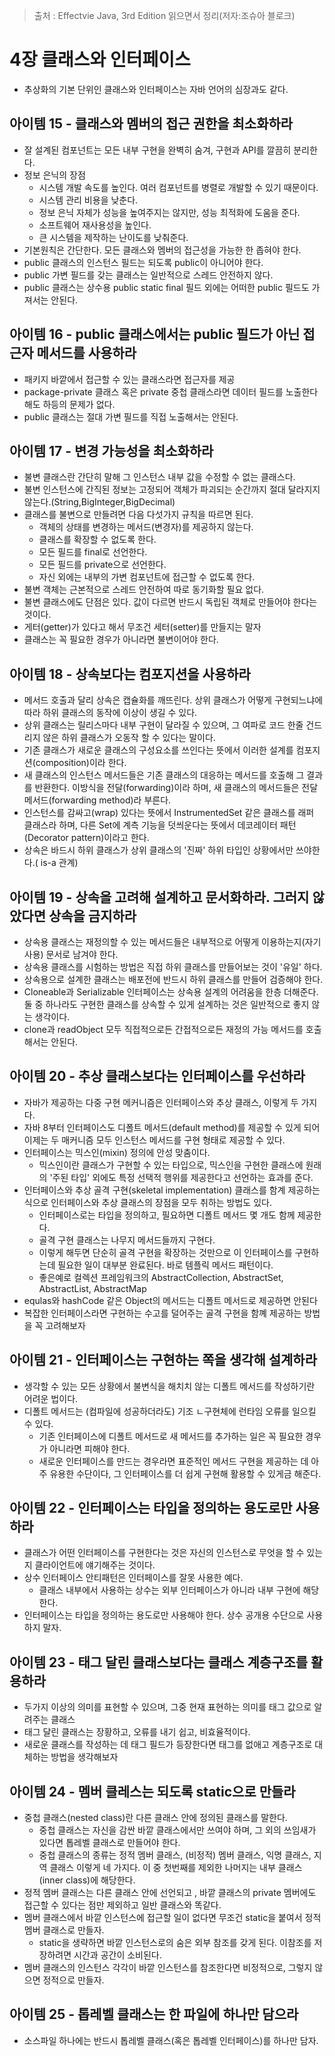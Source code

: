 > 출처 : Effectvie Java, 3rd Edition 읽으면서 정리(저자:조슈아 블로크)

# 4장 클래스와 인터페이스
- 추상화의 기본 단위인 클래스와 인터페이스는 자바 언어의 심장과도 같다.
  
## 아이템 15 - 클래스와 멤버의 접근 권한을 최소화하라
- 잘 설계된 컴포넌트는 모든 내부 구현을 완벽히 숨겨, 구현과 API를 깔끔히 분리한다.
- 정보 은닉의 장점
  * 시스템 개발 속도를 높인다. 여러 컴포넌트를 병렬로 개발할 수 있기 때문이다.
  * 시스템 관리 비용을 낮춘다.
  * 정보 은닉 자체가 성능을 높여주지는 않지만, 성능 최적화에 도움을 준다.
  * 소프트웨어 재사용성을 높인다.
  * 큰 시스템을 제작하는 난이도를 낮춰준다.
- 기본원칙은 간단한다. 모든 클래스와 멤버의 접근성을 가능한 한 좁혀야 한다.
- public 클래스의 인스턴스 필드는 되도록 public이 아니어야 한다.
- public 가변 필드를 갖는 클래스는 일반적으로 스레드 안전하지 않다.
- public 클래스는 상수용 public static final 필드 외에는 어떠한 public 필드도 가져서는 안된다.

## 아이템 16 - public 클래스에서는 public 필드가 아닌 접근자 메서드를 사용하라
- 패키지 바깥에서 접근할 수 있는 클래스라면 접근자를 제공
- package-private 클래스 혹은 private 중첩 클래스라면 데이터 필드를 노출한다 해도 하등의 문제가 없다.
- public 클래스는 절대 가변 필드를 직접 노출해서는 안된다.

## 아이템 17 - 변경 가능성을 최소화하라
- 불변 클래스란 간단히 말해 그 인스턴스 내부 값을 수정할 수 없는 클래스다.
- 불변 인스턴스에 간직된 정보는 고정되어 객체가 파괴되는 순간까지 절대 달라지지 않는다.(String,BigInteger,BigDecimal)
- 클래스를 불변으로 만들려면 다음 다섯가지 규칙을 따르면 된다.
    * 객체의 상태를 변경하는 메서드(변경자)를 제공하지 않는다.
    * 클래스를 확장할 수 없도록 한다.
    * 모든 필드를 final로 선언한다.
    * 모든 필드를 private으로 선언한다.
    * 자신 외에는 내부의 가변 컴포넌트에 접근할 수 없도록 한다.
- 불변 객체는 근본적으로 스레드 안전하여 따로 동기화할 필요 없다.
- 불변 클래스에도 단점은 있다. 값이 다르면 반드시 독립된 객체로 만들어야 한다는 것이다.
- 게터(getter)가 있다고 해서 무조건 세터(setter)를 만들지는 말자
- 클래스는 꼭 필요한 경우가 아니라면 불변이어야 한다.

## **아이템 18 - 상속보다는 컴포지션을 사용하라**
- 메서드 호출과 달리 상속은 캡슐화를 깨뜨린다. 상위 클래스가 어떻게 구현되느냐에 따라 하위 클래스의 동작에 이상이 생길 수 있다.
- 상위 클래스는 릴리스마다 내부 구현이 달라질 수 있으며, 그 여파로 코드 한줄 건드리지 않은 하위 클래스가 오동작 할 수 있다는 말이다.
- 기존 클래스가 새로운 클래스의 구성요소를 쓰인다는 뜻에서 이러한 설계를 컴포지션(composition)이라 한다.
- 새 클래스의 인스턴스 메서드들은 기존 클래스의 대응하는 메서드를 호출해 그 결과를 반환한다. 이방식을 전달(forwarding)이라 하며, 
  새 클래스의 메서드들은 전달 메서드(forwarding method)라 부른다.
- 인스턴스를 감싸고(wrap) 있다는 뜻에서 InstrumentedSet 같은 클래스를 래퍼 클래스라 하며, 
  다른 Set에 계측 기능을 덧씌운다는 뜻에서 데코레이터 패턴(Decorator pattern)이라고 한다.
- 상속은 바드시 하위 클래스가 상위 클래스의 '진짜' 하위 타입인 상황에서만 쓰야한다.( is-a 관계)

## 아이템 19 - 상속을 고려해 설계하고 문서화하라. 그러지 않았다면 상속을 금지하라
- 상속용 클래스는 재정의할 수 있는 메서드들은 내부적으로 어떻게 이용하는지(자기사용) 문서로 남겨야 한다.
- 상속용 클래스를 시험하는 방법은 직접 하위 클래스를 만들어보는 것이 '유일' 하다.
- 상속용으로 설계한 클래스는 배포전에 반드시 하위 클래스를 만들어 검증해야 한다.
- Cloneable과 Serializable 인터페이스는 상속용 설계의 어려움을 한층 더해준다.
  둘 중 하나라도 구현한 클래스를 상속할 수 있게 설계하는 것은 일반적으로 좋지 않는 생각이다.
- clone과 readObject 모두 직접적으로든 간접적으로든 재정의 가능 메서드를 호출해서는 안된다.

## 아이템 20 - 추상 클래스보다는 인터페이스를 우선하라
- 자바가 제공하는 다중 구현 메커니즘은 인터페이스와 추상 클래스, 이렇게 두 가지다.
- 자바 8부터 인터페이스도 디폴트 메서드(default method)를 제공할 수 있게 되어 
  이제는 두 매커니즘 모두 인스턴스 메서드를 구현 형태로 제공할 수 있다.
- 인터페이스는 믹스인(mixin) 정의에 안성 맞춤이다.
    * 믹스인이란 클래스가 구현할 수 있는 타입으로, 믹스인을 구현한 클래스에 원래의 '주된 타입' 외에도 특정 선택적 행위를 제공한다고 선언하는 효과를 준다.
- 인터페이스와 추상 골격 구현(skeletal implementation) 클래스를 함계 제공하는 식으로 인터페이스와 추상 클래스의 장점을 모두 취하는 방법도 있다.
    * 인터페이스로는 타입을 정의하고,  필요하면 디폴트 메서드 몇 개도 함께 제공한다.
    * 골격 구현 클래스는 나무지 메서드들까지 구현다.
    * 이렇게 해두면 단순히 골격 구현을 확장하는 것만으로 이 인터페이스를 구현하는데 필요한 일이 대부분 완료된다. 바로 템플릭 메서드 패턴이다.
    * 좋은예로 컬렉션 프레임워크의 AbstractCollection, AbstractSet, AbstractList, AbstractMap
- equlas와 hashCode 같은 Object의 메서드는 디폴트 메서드로 제공하면 안된다
- 복잡한 인터페이스라면 구현하는 수고를 덜어주는 골격 구현을 함꼐 제공하는 방법을 꼭 고려해보자
    
## 아이템 21 - 인터페이스는 구현하는 쪽을 생각해 설계하라
- 생각할 수 있는 모든 상황에서 불변식을 해치치 않는 디폴트 메서드를 작성하기란 어려운 법이다.
- 디폴트 메서드는 (컴파일에 성공하더라도) 기조 ㄴ구현체에 런타임 오류를 일으킬 수 있다.
    * 기존 인터페이스에 디폴트 메서드로 새 메서드를 추가하는 일은 꼭 필요한 경우가 아니라면 피해야 한다.
    * 새로운 인터페이스를 만드는 경우라면 표준적인 메서드 구현을 제공하는 데 아주 유용한 수단이다, 
      그 인터페이스를 더 쉽게 구현해 활용할 수 있게금 해준다.

## 아이템 22 - 인터페이스는 타입을 정의하는 용도로만 사용하라
- 클래스가 어떤 인터페이스를 구현한다는 것은 자신의 인스턴스로 무엇을 할 수 있는지 클라이언트에 얘기해주는 것이다.
- 상수 인터페이스 안티패턴은 인터페이스를 잘못 사용한 예다.
    * 클래스 내부에서 사용하는 상수는 외부 인터페이스가 아니라 내부 구현에 해당한다.
- 인터페이스는 타입을 정의하는 용도로만 사용해야 한다. 상수 공개용 수단으로 사용하지 말자.
  
## 아이템 23 - 태그 달린 클래스보다는 클래스 계층구조를 활용하라
- 두가지 이상의 의미를 표현할 수 있으며, 그중 현재 표현하는 의미를 태그 값으로 알려주는 클래스
- 태그 달린 클래스는 장황하고, 오류를 내기 쉽고, 비효율적이다.
- 새로운 클래스를 작성하는 데 태그 필드가 등장한다면 태그를 없애고 계층구조로 대체하는 방법을 생각해보자

## 아이템 24 - 멤버 클레스는 되도록 static으로 만들라
- 중첩 클래스(nested class)란 다른 클래스 안에 정의된 클래스를 말한다. 
    * 중첩 클래스는 자신을 감싼 바깥 클래스에서만 쓰여야 하며, 그 외의 쓰임새가 있다면 톱레벨 클래스로 만들어야 한다.
    * 중첩 클래스의 종류는 정적 멤버 클래스, (비정적) 멤버 클래스, 익명 클래스, 지역 클래스 이렇게 네 가지다.
      이 중 첫번째를 제외한 나머지는 내부 클래스(inner class)에 해당한다.
- 정적 멤버 클래스는 다른 클래스 안에 선언되고 , 바깥 클래스의 private 멤버에도 접근할 수 있다는 점만 제외하고 일반 클래스와 똑같다.
- 멤버 클래스에서 바깥 인스턴스에 접근할 일이 없다면 무조건 static을 붙여서 정적 멤버 클래스로 만들자.
    * static을 생략하면 바깥 인스턴스로의 숨은 외부 참조를 갖게 된다. 이참조를 저장하려면 시간과 공간이 소비된다.
- 멤버 클래스의 인스턴스 각각이 바깥 인스턴스를 참조한다면 비정적으로, 그렇지 않으면 정적으로 만들자.

## 아이템 25 - 톱레벨 클래스는 한 파일에 하나만 담으라
- 소스파일 하나에는 반드시 톱레벨 클래스(혹은 톱레벨 인터페이스)를 하나만 담자. 
    